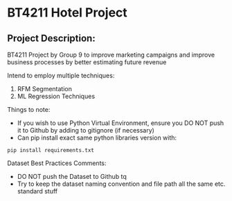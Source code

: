 # BT4211 Hotel Project

## Project Description:

BT4211 Project by Group 9 to improve marketing campaigns and improve business processes by better estimating future revenue

Intend to employ multiple techniques:

1. RFM Segmentation
2. ML Regression Techniques

Things to note:

- If you wish to use Python Virtual Environment, ensure you DO NOT push it to Github by adding to gitignore (if necessary)
- Can pip install exact same python libraries version with:

```
pip install requirements.txt
```

Dataset Best Practices Comments:

- DO NOT push the Dataset to Github tq
- Try to keep the dataset naming convention and file path all the same etc. standard stuff
